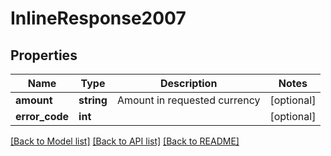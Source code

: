 # InlineResponse2007

## Properties
Name | Type | Description | Notes
------------ | ------------- | ------------- | -------------
**amount** | **string** | Amount in requested currency | [optional] 
**error_code** | **int** |  | [optional] 

[[Back to Model list]](../../README.md#documentation-for-models) [[Back to API list]](../../README.md#documentation-for-api-endpoints) [[Back to README]](../../README.md)

